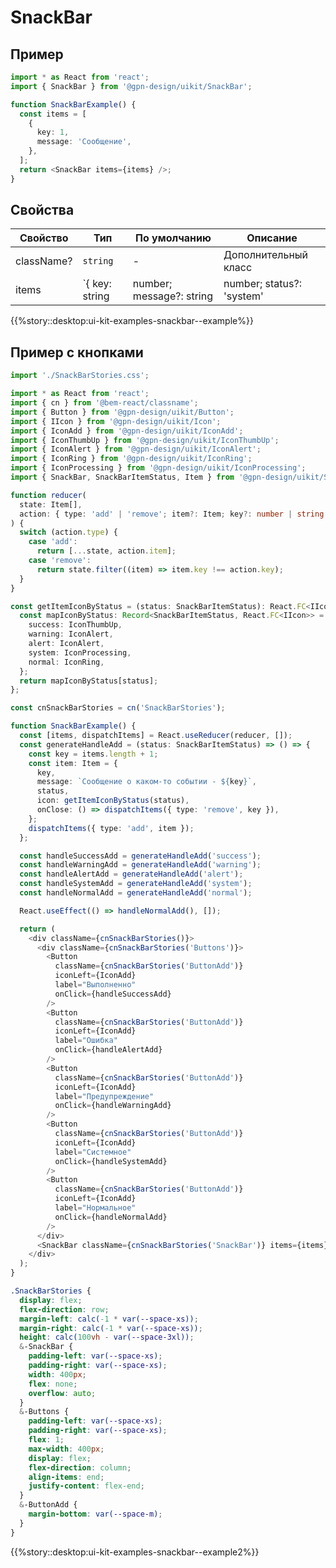 # SnackBar

## Пример

```ts
import * as React from 'react';
import { SnackBar } from '@gpn-design/uikit/SnackBar';

function SnackBarExample() {
  const items = [
    {
      key: 1,
      message: 'Сообщение',
    },
  ];
  return <SnackBar items={items} />;
}
```

## Свойства

<!-- props:start -->

| Свойство   | Тип                                                                                                                                                                                                                                                                                                    | По умолчанию | Описание             |
| ---------- | ------------------------------------------------------------------------------------------------------------------------------------------------------------------------------------------------------------------------------------------------------------------------------------------------------ | ------------ | -------------------- |
| className? | `string`                                                                                                                                                                                                                                                                                               | -            | Дополнительный класс |
| items      | `{ key: string | number; message?: string | number; status?: 'system' | 'success' | 'warning' | 'alert' | 'normal' ; autoClose?: boolean | number; icon?: React.FC<IIcon>; actions?: { label: string | number; onClick: React.EventHandler<React.MouseEvent>; }[];onClose?: (item: Item) => void; }[]` | -            | Массив элементов     |

<!-- props:end -->

{{%story::desktop:ui-kit-examples-snackbar--example%}}

## Пример с кнопками

```ts
import './SnackBarStories.css';

import * as React from 'react';
import { cn } from '@bem-react/classname';
import { Button } from '@gpn-design/uikit/Button';
import { IIcon } from '@gpn-design/uikit/Icon';
import { IconAdd } from '@gpn-design/uikit/IconAdd';
import { IconThumbUp } from '@gpn-design/uikit/IconThumbUp';
import { IconAlert } from '@gpn-design/uikit/IconAlert';
import { IconRing } from '@gpn-design/uikit/IconRing';
import { IconProcessing } from '@gpn-design/uikit/IconProcessing';
import { SnackBar, SnackBarItemStatus, Item } from '@gpn-design/uikit/SnackBar';

function reducer(
  state: Item[],
  action: { type: 'add' | 'remove'; item?: Item; key?: number | string }
) {
  switch (action.type) {
    case 'add':
      return [...state, action.item];
    case 'remove':
      return state.filter((item) => item.key !== action.key);
  }
}

const getItemIconByStatus = (status: SnackBarItemStatus): React.FC<IIcon> | undefined => {
  const mapIconByStatus: Record<SnackBarItemStatus, React.FC<IIcon>> = {
    success: IconThumbUp,
    warning: IconAlert,
    alert: IconAlert,
    system: IconProcessing,
    normal: IconRing,
  };
  return mapIconByStatus[status];
};

const cnSnackBarStories = cn('SnackBarStories');

function SnackBarExample() {
  const [items, dispatchItems] = React.useReducer(reducer, []);
  const generateHandleAdd = (status: SnackBarItemStatus) => () => {
    const key = items.length + 1;
    const item: Item = {
      key,
      message: `Сообщение о каком-то событии - ${key}`,
      status,
      icon: getItemIconByStatus(status),
      onClose: () => dispatchItems({ type: 'remove', key }),
    };
    dispatchItems({ type: 'add', item });
  };

  const handleSuccessAdd = generateHandleAdd('success');
  const handleWarningAdd = generateHandleAdd('warning');
  const handleAlertAdd = generateHandleAdd('alert');
  const handleSystemAdd = generateHandleAdd('system');
  const handleNormalAdd = generateHandleAdd('normal');

  React.useEffect(() => handleNormalAdd(), []);

  return (
    <div className={cnSnackBarStories()}>
      <div className={cnSnackBarStories('Buttons')}>
        <Button
          className={cnSnackBarStories('ButtonAdd')}
          iconLeft={IconAdd}
          label="Выполненно"
          onClick={handleSuccessAdd}
        />
        <Button
          className={cnSnackBarStories('ButtonAdd')}
          iconLeft={IconAdd}
          label="Ошибка"
          onClick={handleAlertAdd}
        />
        <Button
          className={cnSnackBarStories('ButtonAdd')}
          iconLeft={IconAdd}
          label="Предупреждение"
          onClick={handleWarningAdd}
        />
        <Button
          className={cnSnackBarStories('ButtonAdd')}
          iconLeft={IconAdd}
          label="Системное"
          onClick={handleSystemAdd}
        />
        <Button
          className={cnSnackBarStories('ButtonAdd')}
          iconLeft={IconAdd}
          label="Нормальное"
          onClick={handleNormalAdd}
        />
      </div>
      <SnackBar className={cnSnackBarStories('SnackBar')} items={items} />
    </div>
  );
}
```

```css
.SnackBarStories {
  display: flex;
  flex-direction: row;
  margin-left: calc(-1 * var(--space-xs));
  margin-right: calc(-1 * var(--space-xs));
  height: calc(100vh - var(--space-3xl));
  &-SnackBar {
    padding-left: var(--space-xs);
    padding-right: var(--space-xs);
    width: 400px;
    flex: none;
    overflow: auto;
  }
  &-Buttons {
    padding-left: var(--space-xs);
    padding-right: var(--space-xs);
    flex: 1;
    max-width: 400px;
    display: flex;
    flex-direction: column;
    align-items: end;
    justify-content: flex-end;
  }
  &-ButtonAdd {
    margin-bottom: var(--space-m);
  }
}
```

{{%story::desktop:ui-kit-examples-snackbar--example2%}}
